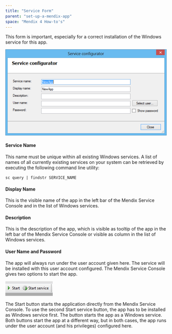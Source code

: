 ```yaml
---
title: "Service Form"
parent: "set-up-a-mendix-app"
space: "Mendix 4 How-to's"
---
```

This form is important, especially for a correct installation of the Windows service for this app.

![](attachments/2621653/2752521.png)

#### Service Name

This name must be unique within all existing Windows services. A list of names of all currently existing services on your system can be retrieved by executing the following command line utility:

```
sc query | findstr SERVICE_NAME
```

#### Display Name

This is the visible name of the app in the left bar of the Mendix Service Console and in the list of Windows services.

#### Description

This is the description of the app, which is visible as tooltip of the app in the left bar of the Mendix Service Console or visible as column in the list of Windows services.

#### User Name and Password

The app will always run under the user account given here. The service will be installed with this user account configured.
The Mendix Service Console gives two options to start the app.

![](attachments/2621653/2752514.png)

The Start button starts the application directly from the Mendix Service Console.
To use the second Start service button, the app has to be installed as Windows service first. The button starts the app as a Windows service. Both buttons start the app at a different way, but in both cases, the app runs under the user account (and his privileges) configured here.
